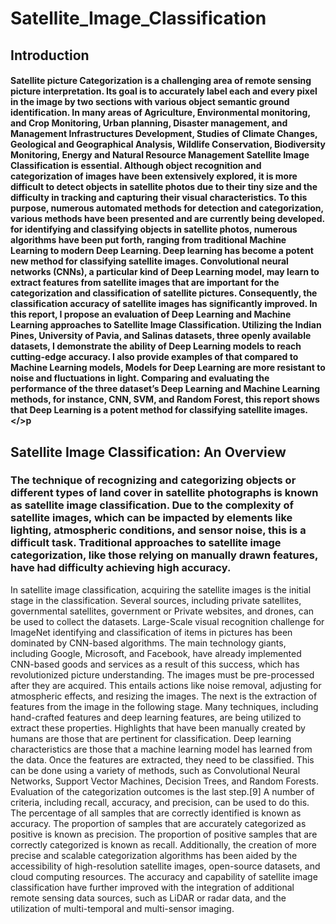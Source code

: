 # Satellite_Image_Classification
## Introduction
#### <p>Satellite picture Categorization is a challenging area of remote sensing picture interpretation. Its goal is to accurately label each and every pixel in the image by two sections with various object semantic ground identification. In many areas of Agriculture, Environmental monitoring, and Crop Monitoring, Urban planning, Disaster management, and Management Infrastructures Development, Studies of Climate Changes, Geological and Geographical Analysis, Wildlife Conservation, Biodiversity Monitoring, Energy and Natural Resource Management Satellite Image Classification is essential. Although object recognition and categorization of images have been extensively explored, it is more difficult to detect objects in satellite photos due to their tiny size and the difficulty in tracking and capturing their visual characteristics. To this purpose, numerous automated methods for detection and categorization, various methods have been presented and are currently being developed. for identifying and classifying objects in satellite photos, numerous algorithms have been put forth, ranging from traditional Machine Learning to modern Deep Learning. Deep learning has become a potent new method for classifying satellite images. Convolutional neural networks (CNNs), a particular kind of Deep Learning model, may learn to extract features from satellite images that are important for the categorization and classification of satellite pictures. Consequently, the classification accuracy of satellite images has significantly improved. In this report, I propose an evaluation of Deep Learning and Machine Learning approaches to Satellite Image Classification. Utilizing the Indian Pines, University of Pavia, and Salinas datasets, three openly available datasets, I demonstrate the ability of Deep Learning models to reach cutting-edge accuracy. I also provide examples of that compared to Machine Learning models, Models for Deep Learning are more resistant to noise and fluctuations in light. Comparing and evaluating the performance of the three dataset’s Deep Learning and Machine Learning methods, for instance, CNN, SVM, and Random Forest, this report shows that Deep Learning is a potent method for classifying satellite images.</>p
## Satellite Image Classification: An Overview
### The technique of recognizing and categorizing objects or different types of land cover in satellite photographs is known as satellite image classification. Due to the complexity of satellite images, which can be impacted by elements like lighting, atmospheric conditions, and sensor noise, this is a difficult task. Traditional approaches to satellite image categorization, like those relying on manually drawn features, have had difficulty achieving high accuracy. 
In satellite image classification, acquiring the satellite images is the initial stage in the classification. Several sources, including private satellites, governmental satellites, government or Private websites, and drones, can be used to collect the datasets. Large-Scale visual recognition challenge for ImageNet identifying and classification of items in pictures has been dominated by CNN-based algorithms. The main technology giants, including Google, Microsoft, and Facebook, have already implemented CNN-based goods and services as a result of this success, which has revolutionized picture understanding. The images must be pre-processed after they are acquired. This entails actions like noise removal, adjusting for atmospheric effects, and resizing the images. The next is the extraction of features from the image in the following stage. Many techniques, including hand-crafted features and deep learning features, are being utilized to extract these properties. Highlights that have been manually created by humans are those that are pertinent for classification. Deep learning characteristics are those that a machine learning model has learned from the data. Once the features are extracted, they need to be classified. This can be done using a variety of methods, such as Convolutional Neural Networks, Support Vector Machines, Decision Trees, and Random Forests. Evaluation of the categorization outcomes is the last step.[9] A number of criteria, including recall, accuracy, and precision, can be used to do this. The percentage of all samples that are correctly identified is known as accuracy. The proportion of samples that are accurately categorized as positive is known as precision. The proportion of positive samples that are correctly categorized is known as recall. Additionally, the creation of more precise and scalable categorization algorithms has been aided by the accessibility of high-resolution satellite images, open-source datasets, and cloud computing resources. The accuracy and capability of satellite image classification have further improved with the integration of additional remote sensing data sources, such as LiDAR or radar data, and the utilization of multi-temporal and multi-sensor imaging.
